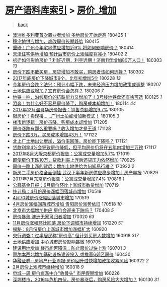 [房产语料库索引](../../README.md)  > [房价_增加](房价_增加.md)
====
> [back](../README.md)

- [澳洲维多利亚首次置业者增加 多地房价开始走高](http://jkwz.applinzi.com/ittc/7095815622158189574.html#%E6%BE%B3%E6%B4%B2%E7%BB%B4%E5%A4%9A%E5%88%A9%E4%BA%9A%E9%A6%96%E6%AC%A1%E7%BD%AE%E4%B8%9A%E8%80%85%E5%A2%9E%E5%8A%A0+%E5%A4%9A%E5%9C%B0%E6%88%BF%E4%BB%B7%E5%BC%80%E5%A7%8B%E8%B5%B0%E9%AB%98) 180425 *1* 
- [穗宅地供应增加，难改房价长期趋势](http://jkwz.applinzi.com/ittc/7092249323725390865.html#%E7%A9%97%E5%AE%85%E5%9C%B0%E4%BE%9B%E5%BA%94%E5%A2%9E%E5%8A%A0%EF%BC%8C%E9%9A%BE%E6%94%B9%E6%88%BF%E4%BB%B7%E9%95%BF%E6%9C%9F%E8%B6%8B%E5%8A%BF) 180415  
- [重磅！广州今年宅地供应增加近9% 将如何影响房价？](http://jkwz.applinzi.com/ittc/7091953406128423942.html#%E9%87%8D%E7%A3%85%EF%BC%81%E5%B9%BF%E5%B7%9E%E4%BB%8A%E5%B9%B4%E5%AE%85%E5%9C%B0%E4%BE%9B%E5%BA%94%E5%A2%9E%E5%8A%A0%E8%BF%919%25+%E5%B0%86%E5%A6%82%E4%BD%95%E5%BD%B1%E5%93%8D%E6%88%BF%E4%BB%B7%EF%BC%9F) 180414  
- [天津住宅供地增加 预计后市房价上涨幅度将减小](http://jkwz.applinzi.com/ittc/7087311856031237126.html#%E5%A4%A9%E6%B4%A5%E4%BD%8F%E5%AE%85%E4%BE%9B%E5%9C%B0%E5%A2%9E%E5%8A%A0+%E9%A2%84%E8%AE%A1%E5%90%8E%E5%B8%82%E6%88%BF%E4%BB%B7%E4%B8%8A%E6%B6%A8%E5%B9%85%E5%BA%A6%E5%B0%86%E5%87%8F%E5%B0%8F) 180402 *2* 
- [拆迁如何影响房价？利好近期，利空远期！济南11年增加80万人口！](http://jkwz.applinzi.com/ittc/7076085957457871888.html#%E6%8B%86%E8%BF%81%E5%A6%82%E4%BD%95%E5%BD%B1%E5%93%8D%E6%88%BF%E4%BB%B7%EF%BC%9F%E5%88%A9%E5%A5%BD%E8%BF%91%E6%9C%9F%EF%BC%8C%E5%88%A9%E7%A9%BA%E8%BF%9C%E6%9C%9F%EF%BC%81%E6%B5%8E%E5%8D%9711%E5%B9%B4%E5%A2%9E%E5%8A%A080%E4%B8%87%E4%BA%BA%E5%8F%A3%EF%BC%81) 180303 *13* 
- [房价下跌不敢买房，房贷增加不敢买，购房者该如何选择？](http://jkwz.applinzi.com/ittc/7075882930507613201.html#%E6%88%BF%E4%BB%B7%E4%B8%8B%E8%B7%8C%E4%B8%8D%E6%95%A2%E4%B9%B0%E6%88%BF%EF%BC%8C%E6%88%BF%E8%B4%B7%E5%A2%9E%E5%8A%A0%E4%B8%8D%E6%95%A2%E4%B9%B0%EF%BC%8C%E8%B4%AD%E6%88%BF%E8%80%85%E8%AF%A5%E5%A6%82%E4%BD%95%E9%80%89%E6%8B%A9%EF%BC%9F) 180302  
- [2017年底房价下降城市9个，比年初增加5个](http://jkwz.applinzi.com/ittc/7075121092706698257.html#2017%E5%B9%B4%E5%BA%95%E6%88%BF%E4%BB%B7%E4%B8%8B%E9%99%8D%E5%9F%8E%E5%B8%829%E4%B8%AA%EF%BC%8C%E6%AF%94%E5%B9%B4%E5%88%9D%E5%A2%9E%E5%8A%A05%E4%B8%AA) 180228 *13* 
- [今年房价会跌？法兴：预计小幅下跌，未来经济压力增加政策或调整](http://jkwz.applinzi.com/ittc/7067330686354981899.html#%E4%BB%8A%E5%B9%B4%E6%88%BF%E4%BB%B7%E4%BC%9A%E8%B7%8C%EF%BC%9F%E6%B3%95%E5%85%B4%EF%BC%9A%E9%A2%84%E8%AE%A1%E5%B0%8F%E5%B9%85%E4%B8%8B%E8%B7%8C%EF%BC%8C%E6%9C%AA%E6%9D%A5%E7%BB%8F%E6%B5%8E%E5%8E%8B%E5%8A%9B%E5%A2%9E%E5%8A%A0%E6%94%BF%E7%AD%96%E6%88%96%E8%B0%83%E6%95%B4) 180207  
- [土地供应或增加？宜宾房价会怎样？](http://jkwz.applinzi.com/ittc/7066966145301480455.html#%E5%9C%9F%E5%9C%B0%E4%BE%9B%E5%BA%94%E6%88%96%E5%A2%9E%E5%8A%A0%EF%BC%9F%E5%AE%9C%E5%AE%BE%E6%88%BF%E4%BB%B7%E4%BC%9A%E6%80%8E%E6%A0%B7%EF%BC%9F) 180206 *7* 
- [地铁一响，沿线房价的抗跌能力又增加了！3号线地铁盘还有啥可选](http://jkwz.applinzi.com/ittc/7062567042501051399.html#%E5%9C%B0%E9%93%81%E4%B8%80%E5%93%8D%EF%BC%8C%E6%B2%BF%E7%BA%BF%E6%88%BF%E4%BB%B7%E7%9A%84%E6%8A%97%E8%B7%8C%E8%83%BD%E5%8A%9B%E5%8F%88%E5%A2%9E%E5%8A%A0%E4%BA%86%EF%BC%813%E5%8F%B7%E7%BA%BF%E5%9C%B0%E9%93%81%E7%9B%98%E8%BF%98%E6%9C%89%E5%95%A5%E5%8F%AF%E9%80%89) 180125 *1* 
- [泪奔！为什么好不容易房价降了，购房成本却增加！](http://jkwz.applinzi.com/ittc/7058565313304462352.html#%E6%B3%AA%E5%A5%94%EF%BC%81%E4%B8%BA%E4%BB%80%E4%B9%88%E5%A5%BD%E4%B8%8D%E5%AE%B9%E6%98%93%E6%88%BF%E4%BB%B7%E9%99%8D%E4%BA%86%EF%BC%8C%E8%B4%AD%E6%88%BF%E6%88%90%E6%9C%AC%E5%8D%B4%E5%A2%9E%E5%8A%A0%EF%BC%81) 180114 *44* 
- [2017年12月温哥华房价报告：销售总额增加9.7%](http://jkwz.applinzi.com/ittc/7055146397534258182.html#2017%E5%B9%B412%E6%9C%88%E6%B8%A9%E5%93%A5%E5%8D%8E%E6%88%BF%E4%BB%B7%E6%8A%A5%E5%91%8A%EF%BC%9A%E9%94%80%E5%94%AE%E6%80%BB%E9%A2%9D%E5%A2%9E%E5%8A%A09.7%25) 180105  
- [限房价！卖现楼……广州土拍或增加新模式！](http://jkwz.applinzi.com/ittc/7055013659615429638.html#%E9%99%90%E6%88%BF%E4%BB%B7%EF%BC%81%E5%8D%96%E7%8E%B0%E6%A5%BC%E2%80%A6%E2%80%A6%E5%B9%BF%E5%B7%9E%E5%9C%9F%E6%8B%8D%E6%88%96%E5%A2%9E%E5%8A%A0%E6%96%B0%E6%A8%A1%E5%BC%8F%EF%BC%81) 180105 *3* 
- [楼市新逻辑：房价虽降，购房成本却增加](http://jkwz.applinzi.com/ittc/7043643474283332624.html#%E6%A5%BC%E5%B8%82%E6%96%B0%E9%80%BB%E8%BE%91%EF%BC%9A%E6%88%BF%E4%BB%B7%E8%99%BD%E9%99%8D%EF%BC%8C%E8%B4%AD%E6%88%BF%E6%88%90%E6%9C%AC%E5%8D%B4%E5%A2%9E%E5%8A%A0) 171205  
- [房价涨跌有那么重要吗？收入增加才是王道](http://jkwz.applinzi.com/ittc/7041002897767138320.html#%E6%88%BF%E4%BB%B7%E6%B6%A8%E8%B7%8C%E6%9C%89%E9%82%A3%E4%B9%88%E9%87%8D%E8%A6%81%E5%90%97%EF%BC%9F%E6%94%B6%E5%85%A5%E5%A2%9E%E5%8A%A0%E6%89%8D%E6%98%AF%E7%8E%8B%E9%81%93) 171128  
- [房价下跌3万，买房成本增加43万！](http://jkwz.applinzi.com/ittc/7038836095851168784.html#%E6%88%BF%E4%BB%B7%E4%B8%8B%E8%B7%8C3%E4%B8%87%EF%BC%8C%E4%B9%B0%E6%88%BF%E6%88%90%E6%9C%AC%E5%A2%9E%E5%8A%A043%E4%B8%87%EF%BC%81) 171122  
- [北上广土地出让增加，溢价率回落，房价能下降吗？](http://jkwz.applinzi.com/ittc/7038457664420447248.html#%E5%8C%97%E4%B8%8A%E5%B9%BF%E5%9C%9F%E5%9C%B0%E5%87%BA%E8%AE%A9%E5%A2%9E%E5%8A%A0%EF%BC%8C%E6%BA%A2%E4%BB%B7%E7%8E%87%E5%9B%9E%E8%90%BD%EF%BC%8C%E6%88%BF%E4%BB%B7%E8%83%BD%E4%B8%8B%E9%99%8D%E5%90%97%EF%BC%9F) 171121  
- [贷款利率4%会导致房价降低，但平均房价仍将在五年内增加三万镑](http://jkwz.applinzi.com/ittc/7036914762041000976.html#%E8%B4%B7%E6%AC%BE%E5%88%A9%E7%8E%874%25%E4%BC%9A%E5%AF%BC%E8%87%B4%E6%88%BF%E4%BB%B7%E9%99%8D%E4%BD%8E%EF%BC%8C%E4%BD%86%E5%B9%B3%E5%9D%87%E6%88%BF%E4%BB%B7%E4%BB%8D%E5%B0%86%E5%9C%A8%E4%BA%94%E5%B9%B4%E5%86%85%E5%A2%9E%E5%8A%A0%E4%B8%89%E4%B8%87%E9%95%91) 171117  
- [2017年8月大阪京都房价报告：公寓成交量增加5.7%](http://jkwz.applinzi.com/ittc/7026154026129949712.html#2017%E5%B9%B48%E6%9C%88%E5%A4%A7%E9%98%AA%E4%BA%AC%E9%83%BD%E6%88%BF%E4%BB%B7%E6%8A%A5%E5%91%8A%EF%BC%9A%E5%85%AC%E5%AF%93%E6%88%90%E4%BA%A4%E9%87%8F%E5%A2%9E%E5%8A%A05.7%25) 171019  
- [即使房价下跌10万，贷款利率上浮后还贷压力依然增加](http://jkwz.applinzi.com/ittc/7017266566394283024.html#%E5%8D%B3%E4%BD%BF%E6%88%BF%E4%BB%B7%E4%B8%8B%E8%B7%8C10%E4%B8%87%EF%BC%8C%E8%B4%B7%E6%AC%BE%E5%88%A9%E7%8E%87%E4%B8%8A%E6%B5%AE%E5%90%8E%E8%BF%98%E8%B4%B7%E5%8E%8B%E5%8A%9B%E4%BE%9D%E7%84%B6%E5%A2%9E%E5%8A%A0) 170925  
- [房价一路上涨的背后：增加土地供给为何知易行难？](http://jkwz.applinzi.com/ittc/7016259942653363217.html#%E6%88%BF%E4%BB%B7%E4%B8%80%E8%B7%AF%E4%B8%8A%E6%B6%A8%E7%9A%84%E8%83%8C%E5%90%8E%EF%BC%9A%E5%A2%9E%E5%8A%A0%E5%9C%9F%E5%9C%B0%E4%BE%9B%E7%BB%99%E4%B8%BA%E4%BD%95%E7%9F%A5%E6%98%93%E8%A1%8C%E9%9A%BE%EF%BC%9F) 170922 *2* 
- [新房二手房价格全面倒挂 武汉下半年新房供应稳步增加｜房产早报](http://jkwz.applinzi.com/ittc/7007157858603631632.html#%E6%96%B0%E6%88%BF%E4%BA%8C%E6%89%8B%E6%88%BF%E4%BB%B7%E6%A0%BC%E5%85%A8%E9%9D%A2%E5%80%92%E6%8C%82+%E6%AD%A6%E6%B1%89%E4%B8%8B%E5%8D%8A%E5%B9%B4%E6%96%B0%E6%88%BF%E4%BE%9B%E5%BA%94%E7%A8%B3%E6%AD%A5%E5%A2%9E%E5%8A%A0%EF%BD%9C%E6%88%BF%E4%BA%A7%E6%97%A9%E6%8A%A5) 170829  
- [2017年7月东京房价报告：公寓成交量增加7.4%](http://jkwz.applinzi.com/ittc/7002417335586259985.html#2017%E5%B9%B47%E6%9C%88%E4%B8%9C%E4%BA%AC%E6%88%BF%E4%BB%B7%E6%8A%A5%E5%91%8A%EF%BC%9A%E5%85%AC%E5%AF%93%E6%88%90%E4%BA%A4%E9%87%8F%E5%A2%9E%E5%8A%A07.4%25) 170816 *1* 
- [公募基金日报：6月房价环比上涨城市数量增加](http://jkwz.applinzi.com/ittc/6991955389711909904.html#%E5%85%AC%E5%8B%9F%E5%9F%BA%E9%87%91%E6%97%A5%E6%8A%A5%EF%BC%9A6%E6%9C%88%E6%88%BF%E4%BB%B7%E7%8E%AF%E6%AF%94%E4%B8%8A%E6%B6%A8%E5%9F%8E%E5%B8%82%E6%95%B0%E9%87%8F%E5%A2%9E%E5%8A%A0) 170719  
- [统计局：4月份房价涨幅回落城市增加](http://jkwz.applinzi.com/ittc/6969332734890607621.html#%E7%BB%9F%E8%AE%A1%E5%B1%80%EF%BC%9A4%E6%9C%88%E4%BB%BD%E6%88%BF%E4%BB%B7%E6%B6%A8%E5%B9%85%E5%9B%9E%E8%90%BD%E5%9F%8E%E5%B8%82%E5%A2%9E%E5%8A%A0) 170519  
- [4月70城房价涨幅回落城市增加](http://jkwz.applinzi.com/ittc/6969264972050727941.html#4%E6%9C%8870%E5%9F%8E%E6%88%BF%E4%BB%B7%E6%B6%A8%E5%B9%85%E5%9B%9E%E8%90%BD%E5%9F%8E%E5%B8%82%E5%A2%9E%E5%8A%A0) 170519  
- [4月房价涨幅回落城市增加 贵阳房价涨势依旧](http://jkwz.applinzi.com/ittc/6969034381501924356.html#4%E6%9C%88%E6%88%BF%E4%BB%B7%E6%B6%A8%E5%B9%85%E5%9B%9E%E8%90%BD%E5%9F%8E%E5%B8%82%E5%A2%9E%E5%8A%A0+%E8%B4%B5%E9%98%B3%E6%88%BF%E4%BB%B7%E6%B6%A8%E5%8A%BF%E4%BE%9D%E6%97%A7) 170518 *10* 
- [北京市大幅增加供应 房价会迎来下跌吗？](http://jkwz.applinzi.com/ittc/6954141138729567236.html#%E5%8C%97%E4%BA%AC%E5%B8%82%E5%A4%A7%E5%B9%85%E5%A2%9E%E5%8A%A0%E4%BE%9B%E5%BA%94+%E6%88%BF%E4%BB%B7%E4%BC%9A%E8%BF%8E%E6%9D%A5%E4%B8%8B%E8%B7%8C%E5%90%97%EF%BC%9F) 170408 *5* 
- [房价暴涨 澳洲无家可归者增加](http://jkwz.applinzi.com/ittc/6947118409220359172.html#%E6%88%BF%E4%BB%B7%E6%9A%B4%E6%B6%A8+%E6%BE%B3%E6%B4%B2%E6%97%A0%E5%AE%B6%E5%8F%AF%E5%BD%92%E8%80%85%E5%A2%9E%E5%8A%A0) 170320 *63* 
- [11月房价涨幅环比回落 房价下调城市持续增加](http://jkwz.applinzi.com/ittc/6913599559480902660.html#11%E6%9C%88%E6%88%BF%E4%BB%B7%E6%B6%A8%E5%B9%85%E7%8E%AF%E6%AF%94%E5%9B%9E%E8%90%BD+%E6%88%BF%E4%BB%B7%E4%B8%8B%E8%B0%83%E5%9F%8E%E5%B8%82%E6%8C%81%E7%BB%AD%E5%A2%9E%E5%8A%A0) 161220 *51* 
- [揭秘：8月份房价上涨城市增加涨幅扩大](http://jkwz.applinzi.com/ittc/6880035621149606917.html#%E6%8F%AD%E7%A7%98%EF%BC%9A8%E6%9C%88%E4%BB%BD%E6%88%BF%E4%BB%B7%E4%B8%8A%E6%B6%A8%E5%9F%8E%E5%B8%82%E5%A2%9E%E5%8A%A0%E6%B6%A8%E5%B9%85%E6%89%A9%E5%A4%A7) 160920  
- [央行调查：过半居民称“房价高” 但计划买房人数增加](http://jkwz.applinzi.com/ittc/6879167885104120836.html#%E5%A4%AE%E8%A1%8C%E8%B0%83%E6%9F%A5%EF%BC%9A%E8%BF%87%E5%8D%8A%E5%B1%85%E6%B0%91%E7%A7%B0%E2%80%9C%E6%88%BF%E4%BB%B7%E9%AB%98%E2%80%9D+%E4%BD%86%E8%AE%A1%E5%88%92%E4%B9%B0%E6%88%BF%E4%BA%BA%E6%95%B0%E5%A2%9E%E5%8A%A0) 160918 *317* 
- [土地供应增加 中心城市房价影响甚微](http://jkwz.applinzi.com/ittc/6851310460074460164.html#%E5%9C%9F%E5%9C%B0%E4%BE%9B%E5%BA%94%E5%A2%9E%E5%8A%A0+%E4%B8%AD%E5%BF%83%E5%9F%8E%E5%B8%82%E6%88%BF%E4%BB%B7%E5%BD%B1%E5%93%8D%E7%94%9A%E5%BE%AE) 160705  
- [建设用地增加 楼市能否降温：防止房价过快上涨](http://jkwz.applinzi.com/ittc/6849803194699613189.html#%E5%BB%BA%E8%AE%BE%E7%94%A8%E5%9C%B0%E5%A2%9E%E5%8A%A0+%E6%A5%BC%E5%B8%82%E8%83%BD%E5%90%A6%E9%99%8D%E6%B8%A9%EF%BC%9A%E9%98%B2%E6%AD%A2%E6%88%BF%E4%BB%B7%E8%BF%87%E5%BF%AB%E4%B8%8A%E6%B6%A8) 160701 *3* 
- [墨尔本西北增加基础设施建设投入 或推高6郊区房价](http://jkwz.applinzi.com/ittc/6826940086448817157.html#%E5%A2%A8%E5%B0%94%E6%9C%AC%E8%A5%BF%E5%8C%97%E5%A2%9E%E5%8A%A0%E5%9F%BA%E7%A1%80%E8%AE%BE%E6%96%BD%E5%BB%BA%E8%AE%BE%E6%8A%95%E5%85%A5+%E6%88%96%E6%8E%A8%E9%AB%986%E9%83%8A%E5%8C%BA%E6%88%BF%E4%BB%B7) 160430  
- [华融证券--房地产行业周报:房价回升过快增加政策收紧风险](http://jkwz.applinzi.com/ittc/6812461507132523525.html#%E5%8D%8E%E8%9E%8D%E8%AF%81%E5%88%B8--%E6%88%BF%E5%9C%B0%E4%BA%A7%E8%A1%8C%E4%B8%9A%E5%91%A8%E6%8A%A5%3A%E6%88%BF%E4%BB%B7%E5%9B%9E%E5%8D%87%E8%BF%87%E5%BF%AB%E5%A2%9E%E5%8A%A0%E6%94%BF%E7%AD%96%E6%94%B6%E7%B4%A7%E9%A3%8E%E9%99%A9) 160322 *2* 
- [2月房价上涨城市继续增加](http://jkwz.applinzi.com/ittc/6810875916112626692.html#2%E6%9C%88%E6%88%BF%E4%BB%B7%E4%B8%8A%E6%B6%A8%E5%9F%8E%E5%B8%82%E7%BB%A7%E7%BB%AD%E5%A2%9E%E5%8A%A0) 160318 *9* 
- [申城一周:房价疯涨中介&quot;收骨头&quot; 市民假期增加](http://jkwz.applinzi.com/ittc/6803027530642621445.html#%E7%94%B3%E5%9F%8E%E4%B8%80%E5%91%A8%3A%E6%88%BF%E4%BB%B7%E7%96%AF%E6%B6%A8%E4%B8%AD%E4%BB%8B%26quot%3B%E6%94%B6%E9%AA%A8%E5%A4%B4%26quot%3B+%E5%B8%82%E6%B0%91%E5%81%87%E6%9C%9F%E5%A2%9E%E5%8A%A0) 160226  
- [深圳楼市，2016年危机四伏，房价暴涨后，购房风险大大增加？](http://jkwz.applinzi.com/ittc/6793021872925049860.html#%E6%B7%B1%E5%9C%B3%E6%A5%BC%E5%B8%82%EF%BC%8C2016%E5%B9%B4%E5%8D%B1%E6%9C%BA%E5%9B%9B%E4%BC%8F%EF%BC%8C%E6%88%BF%E4%BB%B7%E6%9A%B4%E6%B6%A8%E5%90%8E%EF%BC%8C%E8%B4%AD%E6%88%BF%E9%A3%8E%E9%99%A9%E5%A4%A7%E5%A4%A7%E5%A2%9E%E5%8A%A0%EF%BC%9F) 160130 *31* 
